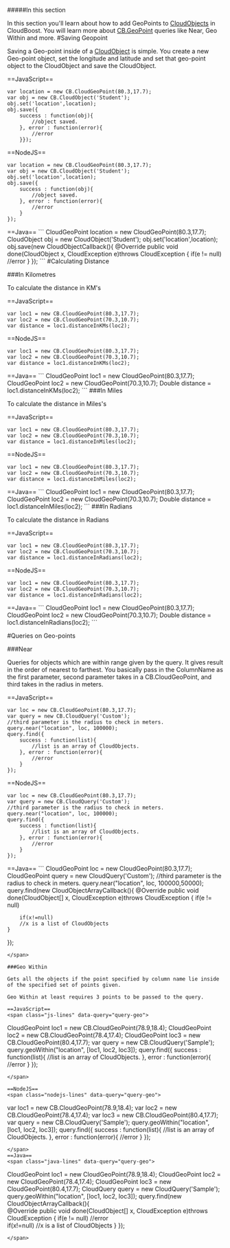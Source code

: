 #####In this section

In this section you'll learn about how to add GeoPoints to [CloudObjects]( https://docs.cloudboost.io/#CloudObject) in CloudBoost. You will learn more about [CB.GeoPoint]( https://docs.cloudboost.io/#CloudGeoPoint) queries like Near, Geo Within and more. 
#Saving Geopoint

Saving a Geo-point inside of a [CloudObject]( https://docs.cloudboost.io/#CloudObject) is simple.  You create a new Geo-point object, set the longitude and latitude and set that geo-point object to the CloudObject and save the CloudObject. 

==JavaScript==
<span class="js-lines" data-query="saving">
```
var location = new CB.CloudGeoPoint(80.3,17.7);
var obj = new CB.CloudObject('Student'); 
obj.set('location',location);
obj.save({
    success : function(obj){
        //object saved. 
    }, error : function(error){
        //error
    }});
```
</span>

==NodeJS==
<span class="nodejs-lines" data-query="saving">
```
var location = new CB.CloudGeoPoint(80.3,17.7);
var obj = new CB.CloudObject('Student'); 
obj.set('location',location);
obj.save({
    success : function(obj){
        //object saved. 
    }, error : function(error){
        //error
    }
});
```
</span>
==Java==
<span class="java-lines" data-query="saving">
```
CloudGeoPoint location = new CloudGeoPoint(80.3,17.7);
CloudObject obj = new CloudObject('Student'); 
obj.set('location',location);
obj.save(new CloudObjectCallback(){
	@Override
	public void done(CloudObject x, CloudException e)throws CloudException {
		if(e != null)
			//error							
	}
});
```
</span>
#Calculating Distance 

###In Kilometres

To calculate the distance in KM's

==JavaScript==
<span class="js-lines" data-query="calc-kilo">
```
var loc1 = new CB.CloudGeoPoint(80.3,17.7);
var loc2 = new CB.CloudGeoPoint(70.3,10.7);
var distance = loc1.distanceInKMs(loc2);
```
</span>

==NodeJS==
<span class="nodejs-lines" data-query="calc-kilo">
```
var loc1 = new CB.CloudGeoPoint(80.3,17.7);
var loc2 = new CB.CloudGeoPoint(70.3,10.7);
var distance = loc1.distanceInKMs(loc2);
```
</span>
==Java==
<span class="java-lines" data-query="calc-kilo">
```
CloudGeoPoint loc1 = new CloudGeoPoint(80.3,17.7);
CloudGeoPoint loc2 = new CloudGeoPoint(70.3,10.7);
Double distance = loc1.distanceInKMs(loc2);
```
</span>
###In Miles

To calculate the distance in Miles's

==JavaScript==
<span class="js-lines" data-query="calc-miles">
```
var loc1 = new CB.CloudGeoPoint(80.3,17.7);
var loc2 = new CB.CloudGeoPoint(70.3,10.7);
var distance = loc1.distanceInMiles(loc2);
```
</span>

==NodeJS==
<span class="nodejs-lines" data-query="calc-miles">
```
var loc1 = new CB.CloudGeoPoint(80.3,17.7);
var loc2 = new CB.CloudGeoPoint(70.3,10.7);
var distance = loc1.distanceInMiles(loc2);
```
</span>
==Java==
<span class="java-lines" data-query="calc-miles">
```
CloudGeoPoint loc1 = new CloudGeoPoint(80.3,17.7);
CloudGeoPoint loc2 = new CloudGeoPoint(70.3,10.7);
Double distance = loc1.distanceInMiles(loc2);
```
</span>
###In Radians

To calculate the distance in Radians

==JavaScript==
<span class="js-lines" data-query="calc-radians">
```
var loc1 = new CB.CloudGeoPoint(80.3,17.7);
var loc2 = new CB.CloudGeoPoint(70.3,10.7);
var distance = loc1.distanceInRadians(loc2);
```
</span>

==NodeJS==
<span class="nodejs-lines" data-query="calc-radians">
```
var loc1 = new CB.CloudGeoPoint(80.3,17.7);
var loc2 = new CB.CloudGeoPoint(70.3,10.7);
var distance = loc1.distanceInRadians(loc2);
```
</span>
==Java==
<span class="java-lines" data-query="calc-radians">
```
CloudGeoPoint loc1 = new CloudGeoPoint(80.3,17.7);
CloudGeoPoint loc2 = new CloudGeoPoint(70.3,10.7);
Double distance = loc1.distanceInRadians(loc2);
```
</span>

#Queries on Geo-points

###Near

Queries for objects which are within range given by the query. It gives result in the order of nearest to farthest. You basically pass in the <span class="tut-snippet">ColumnName</span> as the first parameter, second parameter takes in a <span class="tut-snippet">CB.CloudGeoPoint</span>, and third takes in the radius in meters. 

==JavaScript==
<span class="js-lines" data-query="query-near">
```
var loc = new CB.CloudGeoPoint(80.3,17.7);
var query = new CB.CloudQuery('Custom');
//third parameter is the radius to check in meters. 
query.near("location", loc, 100000); 
query.find({
    success : function(list){
        //list is an array of CloudObjects.
    }, error : function(error){
        //error
    }
});
```
</span>

==NodeJS==
<span class="nodejs-lines" data-query="query-near">
```
var loc = new CB.CloudGeoPoint(80.3,17.7);
var query = new CB.CloudQuery('Custom');
//third parameter is the radius to check in meters. 
query.near("location", loc, 100000); 
query.find({
    success : function(list){
        //list is an array of CloudObjects.
    }, error : function(error){
        //error
    }
});
```
</span>
==Java==
<span class="java-lines" data-query="query-near">
```
CloudGeoPoint loc = new CloudGeoPoint(80.3,17.7);
CloudGeoPoint query = new CloudQuery('Custom');
//third parameter is the radius to check in meters. 
query.near("location", loc, 100000,50000); 
query.find(new CloudObjectArrayCallback(){	
	@Override
	public void done(CloudObject[] x, CloudException e)throws CloudException {
		if(e != null)
								
		if(x!=null)
		//x is a list of CloudObjects							
	}
});
```
</span>

###Geo Within

Gets all the objects if the point specified by column name lie inside of the specified set of points given. 

Geo Within at least requires 3 points to be passed to the query. 

==JavaScript==
<span class="js-lines" data-query="query-geo">
```
CloudGeoPoint loc1 = new CB.CloudGeoPoint(78.9,18.4);
CloudGeoPoint loc2 = new CB.CloudGeoPoint(78.4,17.4);
CloudGeoPoint loc3 = new CB.CloudGeoPoint(80.4,17.7);
var query = new CB.CloudQuery('Sample');
query.geoWithin("location", [loc1, loc2, loc3]);
query.find({
    success : function(list){
        //list is an array of CloudObjects.
    }, error : function(error){
        //error
    }
});
```
</span>

==NodeJS==
<span class="nodejs-lines" data-query="query-geo">
```
var loc1 = new CB.CloudGeoPoint(78.9,18.4);
var loc2 = new CB.CloudGeoPoint(78.4,17.4);
var loc3 = new CB.CloudGeoPoint(80.4,17.7);
var query = new CB.CloudQuery('Sample');
query.geoWithin("location", [loc1, loc2, loc3]);
query.find({
    success : function(list){
        //list is an array of CloudObjects.
    }, error : function(error){
        //error
    }
});
```
</span>
==Java==
<span class="java-lines" data-query="query-geo">
```
CloudGeoPoint loc1 = new CloudGeoPoint(78.9,18.4);
CloudGeoPoint loc2 = new CloudGeoPoint(78.4,17.4);
CloudGeoPoint loc3 = new CloudGeoPoint(80.4,17.7);
CloudQuery query = new CloudQuery('Sample');
query.geoWithin("location", [loc1, loc2, loc3]);
query.find(new CloudObjectArrayCallback(){	
	@Override
	public void done(CloudObject[] x, CloudException e)throws CloudException {
		if(e != null)
			//error				
		if(x!=null)	
			//x is a list of CloudObjects
	}
});
```
</span>
